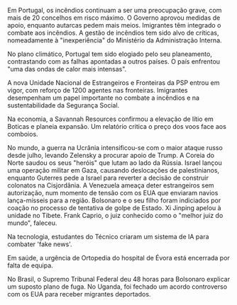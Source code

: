 Em Portugal, os incêndios continuam a ser uma preocupação grave, com mais de 20 concelhos em risco máximo. O Governo aprovou medidas de apoio, enquanto autarcas pedem mais meios. Imigrantes têm integrado o combate aos incêndios. A gestão de incêndios tem sido alvo de críticas, nomeadamente à "inexperiência" do Ministério da Administração Interna.

No plano climático, Portugal tem sido elogiado pelo seu planeamento, contrastando com as falhas apontadas a outros países. O país enfrentou "uma das ondas de calor mais intensas".

A nova Unidade Nacional de Estrangeiros e Fronteiras da PSP entrou em vigor, com reforço de 1200 agentes nas fronteiras. Imigrantes desempenham um papel importante no combate a incêndios e na sustentabilidade da Segurança Social.

Na economia, a Savannah Resources confirmou a elevação de lítio em Boticas e planeia expansão. Um relatório critica o preço dos voos face aos comboios.

No mundo, a guerra na Ucrânia intensificou-se com o maior ataque russo desde julho, levando Zelensky a procurar apoio de Trump. A Coreia do Norte saudou os seus "heróis" que lutam ao lado da Rússia. Israel lançou uma operação militar em Gaza, causando deslocações de palestinianos, enquanto Guterres pede a Israel para reverter a decisão de construir colonatos na Cisjordânia. A Venezuela ameaça deter estrangeiros sem autorização, num momento de tensão com os EUA que enviaram navios lança-mísseis para a região. Bolsonaro e o seu filho foram indiciados por coação no processo de tentativa de golpe de Estado. Xi Jinping apelou à unidade no Tibete. Frank Caprio, o juiz conhecido como o "melhor juiz do mundo", faleceu.

Na tecnologia, estudantes do Técnico criaram um sistema de IA para combater 'fake news'.

Em saúde, a urgência de Ortopedia do hospital de Évora está encerrada por falta de equipa.

No Brasil, o Supremo Tribunal Federal deu 48 horas para Bolsonaro explicar um suposto plano de fuga. No Uganda, foi fechado um acordo controverso com os EUA para receber migrantes deportados.
